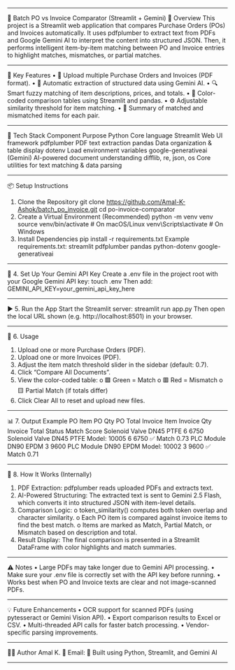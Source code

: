 
________________________________________
🧾 Batch PO vs Invoice Comparator (Streamlit + Gemini)
📘 Overview
This project is a Streamlit web application that compares Purchase Orders (POs) and Invoices automatically.
It uses pdfplumber to extract text from PDFs and Google Gemini AI to interpret the content into structured JSON.
Then, it performs intelligent item-by-item matching between PO and Invoice entries to highlight matches, mismatches, or partial matches.
________________________________________
🚀 Key Features
•	📄 Upload multiple Purchase Orders and Invoices (PDF format).
•	🤖 Automatic extraction of structured data using Gemini AI.
•	🔍 Smart fuzzy matching of item descriptions, prices, and totals.
•	🎨 Color-coded comparison tables using Streamlit and pandas.
•	⚙️ Adjustable similarity threshold for item matching.
•	🧮 Summary of matched and mismatched items for each pair.
________________________________________
🧰 Tech Stack
Component	Purpose
Python	Core language
Streamlit	Web UI framework
pdfplumber	PDF text extraction
pandas	Data organization & table display
dotenv	Load environment variables
google-generativeai (Gemini)	AI-powered document understanding
difflib, re, json, os	Core utilities for text matching & data parsing
________________________________________
📦 Setup Instructions
1. Clone the Repository
git clone https://github.com/Amal-K-Ashok/batch_po_invoice.git
cd po-invoice-comparator
2. Create a Virtual Environment (Recommended)
python -m venv venv
source venv/bin/activate       # On macOS/Linux
venv\Scripts\activate          # On Windows
3. Install Dependencies
pip install -r requirements.txt
Example requirements.txt:
streamlit
pdfplumber
pandas
python-dotenv
google-generativeai
________________________________________
🔑 4. Set Up Your Gemini API Key
Create a .env file in the project root with your Google Gemini API key:
touch .env
Then add:
GEMINI_API_KEY=your_gemini_api_key_here
________________________________________

▶️ 5. Run the App
Start the Streamlit server:
streamlit run app.py
Then open the local URL shown (e.g. http://localhost:8501) in your browser.
________________________________________
📄 6. Usage
1.	Upload one or more Purchase Orders (PDF).
2.	Upload one or more Invoices (PDF).
3.	Adjust the item match threshold slider in the sidebar (default: 0.7).
4.	Click “Compare All Documents”.
5.	View the color-coded table:
o	🟩 Green = Match
o	🟥 Red = Mismatch
o	🟨 Partial Match (if totals differ)
6.	Click Clear All to reset and upload new files.
________________________________________
📊 7. Output Example
PO Item	PO Qty	PO Total	Invoice Item	Invoice Qty	Invoice Total	Status	Match Score
Solenoid Valve DN45 PTFE	6	6750	Solenoid Valve DN45 PTFE Model: 10005	6	6750	✅ Match	0.73
PLC Module DN90 EPDM	3	9600	PLC Module DN90 EPDM Model: 10002	3	9600	✅ Match	0.71
________________________________________
🧩 8. How It Works (Internally)
1.	PDF Extraction:
pdfplumber reads uploaded PDFs and extracts text.
2.	AI-Powered Structuring:
The extracted text is sent to Gemini 2.5 Flash, which converts it into structured JSON with item-level details.
3.	Comparison Logic:
o	token_similarity() computes both token overlap and character similarity.
o	Each PO item is compared against invoice items to find the best match.
o	Items are marked as Match, Partial Match, or Mismatch based on description and total.
4.	Result Display:
The final comparison is presented in a Streamlit DataFrame with color highlights and match summaries.
________________________________________
⚠️ Notes
•	Large PDFs may take longer due to Gemini API processing.
•	Make sure your .env file is correctly set with the API key before running.
•	Works best when PO and Invoice texts are clear and not image-scanned PDFs.
________________________________________
💡 Future Enhancements
•	OCR support for scanned PDFs (using pytesseract or Gemini Vision API).
•	Export comparison results to Excel or CSV.
•	Multi-threaded API calls for faster batch processing.
•	Vendor-specific parsing improvements.
________________________________________
👨‍💻 Author
Amal K.
📧 Email:
💬 Built using Python, Streamlit, and Gemini AI
________________________________________


